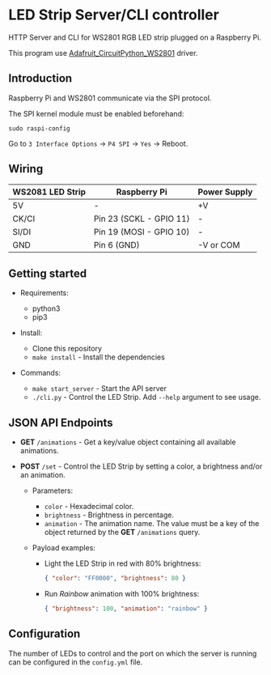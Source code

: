 # LED Strip Server/CLI controller

HTTP Server and CLI for WS2801 RGB LED strip plugged on a Raspberry Pi.

This program use [Adafruit_CircuitPython_WS2801](https://github.com/adafruit/Adafruit_CircuitPython_WS2801) driver.

## Introduction

Raspberry Pi and WS2801 communicate via the SPI protocol.

The SPI kernel module must be enabled beforehand:

    sudo raspi-config

Go to `3 Interface Options` -> `P4 SPI` -> `Yes` -> Reboot.

## Wiring

| WS2081 LED Strip | Raspberry Pi            | Power Supply |
| ---------------- | ----------------------- | ------------ |
| 5V               | -                       | +V           |
| CK/CI            | Pin 23 (SCKL - GPIO 11) | -            |
| SI/DI            | Pin 19 (MOSI - GPIO 10) | -            |
| GND              | Pin 6 (GND)             | -V or COM    |

## Getting started

- Requirements:

  - python3
  - pip3

- Install:

  - Clone this repository
  - `make install` - Install the dependencies

- Commands:

  - `make start_server` - Start the API server
  - `./cli.py` - Control the LED Strip. Add `--help` argument to see usage.

## JSON API Endpoints

- **GET** `/animations` - Get a key/value object containing all available animations.

- **POST** `/set` - Control the LED Strip by setting a color, a brightness and/or an animation.

  - Parameters:

    - `color` - Hexadecimal color.
    - `brightness` - Brightness in percentage.
    - `animation` - The animation name. The value must be a key of the object returned by the **GET** `/animations` query.

  - Payload examples:

    - Light the LED Strip in red with 80% brightness:

      ```json
      { "color": "FF0000", "brightness": 80 }
      ```

    - Run _Rainbow_ animation with 100% brightness:
      ```json
      { "brightness": 100, "animation": "rainbow" }
      ```

## Configuration

The number of LEDs to control and the port on which the server is running can be configured in the `config.yml` file.

